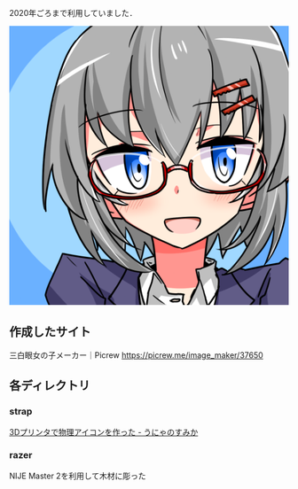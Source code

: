 2020年ごろまで利用していました．

![](original/smile.png)



## 作成したサイト

三白眼女の子メーカー｜Picrew https://picrew.me/image_maker/37650 

## 各ディレクトリ
### strap
[3Dプリンタで物理アイコンを作った - うにゃのすみか](https://unyacat.net/2021/07/12/making-3d-icon/)

### razer
NIJE Master 2を利用して木材に彫った
